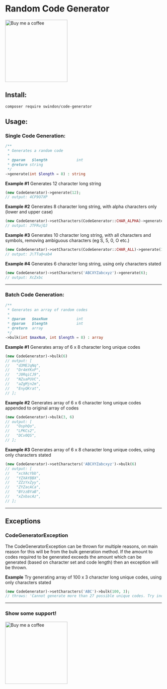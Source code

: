 # Random Code Generator

[<img src="https://exceloffthegrid.com/wp-content/uploads/2020/02/bmc-button.png" alt="Buy me a coffee" width="200"/>](https://www.buymeacoffee.com/scottwindon)

## Install:
`composer require swindon/code-generator`

## Usage:

### Single Code Generation:
```php
/**
 * Generates a random code
 *
 * @param   $length             int
 * @return string
 */
->generate(int $length = 8) : string
```

**Example #1**
Generates 12 character long string
```php
(new CodeGenerator)->generate(12);
// output: 4CF9O7XP
```

**Example #2**
Generates 8 character long string, with alpha characters only (lower and upper case)
```php
(new CodeGenerator)->setCharacters(CodeGenerator::CHAR_ALPHA)->generate(8);
// output: JTFRujQJ
```

**Example #3**
Generates 10 character long string, with all characters and symbols, removing ambiguous characters (eg S, 5, 0, O etc.)
```php
(new CodeGenerator)->setCharacters(CodeGenerator::CHAR_ALL)->generate(10);
// output: J\TTu@<ab4
```

**Example #4**
Generates 6 character long string, using only characters stated
```php
(new CodeGenerator)->setCharacters('ABCXYZabcxyz')->generate(6);
// output: XcZxbc
```

---

### Batch Code Generation:
```php
/**
 * Generates an array of random codes
 *
 * @param   $maxNum             int
 * @param   $length             int
 * @return  array
 */
->bulk(int $maxNum, int $length = 8) : array
```

**Example #1**
Generates array of 6 x 8 character long unique codes
```php
(new CodeGenerator)->bulk(6)
// output: [
//   "d3MEJqNq",
//   "Dr4mYKxP",
//   "J0RqiCJ9",
//   "NZuaPUVC",
//   "aZgMjn2m",
//   "EnyQKrat",
// ];
```

**Example #2**
Generates array of 6 x 6 character long unique codes appended to original array of codes
```php
(new CodeGenerator)->bulk(3, 6)
// output: [
//   "OsphQo",
//   "LPKCs2",
//   "DCv0QS",
// ];
```

**Example #3**
Generates array of 6 x 8 character long unique codes, using only characters stated
```php
(new CodeGenerator)->setCharacters('ABCXYZabcxyz')->bulk(6)
// output: [
//   "xcXAcYbb",
//   "YZXAYBBX",
//   "ZZzYxZyy",
//   "ZYZacACa",
//   "BYzzBYaB",
//   "xZxbacAz",
// ];
```

---

## Exceptions

### CodeGeneratorException
The CodeGeneratorException can be thrown for multiple reasons, on main reason for this will be from the bulk generation method.
If the amount to codes required to be generated exceeds the amount which can be generated (based on character set and code length) then an exception will be thrown.

**Example**
Try generating array of 100 x 3 character long unique codes, using only characters stated
```php
(new CodeGenerator)->setCharacters('ABC')->bulk(100, 3);
// throws: 'Cannot generate more than 27 possible unique codes. Try increasing the code length.'
```

---

### Show some support!
[<img src="https://exceloffthegrid.com/wp-content/uploads/2020/02/bmc-button.png" alt="Buy me a coffee" width="200"/>](https://www.buymeacoffee.com/scottwindon)
